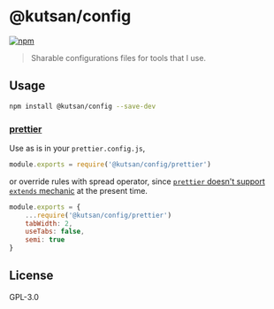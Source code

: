 # @kutsan/config

[![npm](https://img.shields.io/npm/v/@kutsan/config.svg?style=flat-square)](https://www.npmjs.com/package/@kutsan/config)

> Sharable configurations files for tools that I use.

## Usage

```sh
npm install @kutsan/config --save-dev
```

### [prettier](https://github.com/prettier/prettier)

Use as is in your `prettier.config.js`,

```javascript
module.exports = require('@kutsan/config/prettier')
```

or override rules with spread operator, since [`prettier` doesn't support `extends` mechanic](https://github.com/prettier/prettier/issues/3146) at the present time.

```javascript
module.exports = {
	...require('@kutsan/config/prettier')
	tabWidth: 2,
	useTabs: false,
	semi: true
}
```

## License

GPL-3.0
